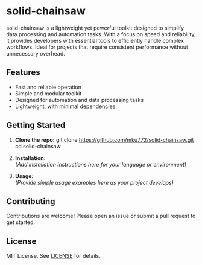 # solid-chainsaw

solid-chainsaw is a lightweight yet powerful toolkit designed to simplify data processing and automation tasks. With a focus on speed and reliability, it provides developers with essential tools to efficiently handle complex workflows. Ideal for projects that require consistent performance without unnecessary overhead.

## Features

- Fast and reliable operation
- Simple and modular toolkit
- Designed for automation and data processing tasks
- Lightweight, with minimal dependencies

## Getting Started

1. **Clone the repo:**
git clone https://github.com/mku772/solid-chainsaw.git 
cd solid-chainsaw
2. **Installation:**  
   *(Add installation instructions here for your language or environment)*

3. **Usage:**  
   *(Provide simple usage examples here as your project develops)*

## Contributing

Contributions are welcome! Please open an issue or submit a pull request to get started.

## License

MIT License. See [LICENSE](LICENSE) for details.
